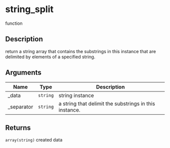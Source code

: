 # string_split

<span class="badge badge-secondary">function</span>

## Description
return a string array that contains the substrings in this instance that are delimited by elements of a specified string.

## Arguments
| Name | Type | Description |
| ---- | ---- | ----------- |
| _data | `string` | string instance |
| _separator | `string` | a string that delimit the substrings in this instance. |

## Returns
`array(string)` created data